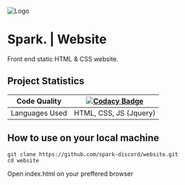 ![Logo](https://spark.itsmmgamer.tk/img/spark_icon.png)
# Spark. | Website

Front end static HTML & CSS website.

## Project Statistics

| Code Quality   | [![Codacy Badge](https://api.codacy.com/project/badge/Grade/a49438a539b349878c245d0b2da6e3d0)](https://www.codacy.com/app/MM-coder/website?utm_source=github.com&amp;utm_medium=referral&amp;utm_content=spark-discord/website&amp;utm_campaign=Badge_Grade) |
|----------------|--------------------------------------------------------------------------------------------------------------------------------------------------------------------------------------------------------------------------------------------------------------|
| Languages Used | HTML, CSS, JS (Jquery)                                                                                                                                                                                                                                       |

## How to use on your local machine

```
git clone https://github.com/spark-discord/website.git
cd website
```

Open index.html on your preffered browser
